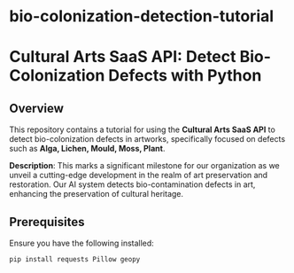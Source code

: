# bio-colonization-detection-tutorial

# Cultural Arts SaaS API: Detect Bio-Colonization Defects with Python

## Overview

This repository contains a tutorial for using the **Cultural Arts SaaS API** to detect bio-colonization defects in artworks, specifically focused on defects such as **Alga, Lichen, Mould, Moss, Plant**.

**Description**: This marks a significant milestone for our organization as we unveil a cutting-edge development in the realm of art preservation and restoration. Our AI system detects bio-contamination defects in art, enhancing the preservation of cultural heritage.

## Prerequisites

Ensure you have the following installed:

```bash
pip install requests Pillow geopy
